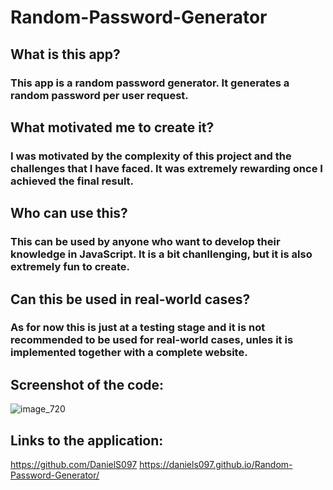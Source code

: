 # Random-Password-Generator

## What is this app?
### This app is a random password generator. It generates a random password per user request.

## What motivated me to create it?
### I was motivated by the complexity of this project and the challenges that I have faced. It was extremely rewarding once I achieved the final result.

## Who can use this?
### This can be used by anyone who want to develop their knowledge in JavaScript. It is a bit chanllenging, but it is also extremely fun to create.

## Can this be used in real-world cases?
### As for now this is just at a testing stage and it is not recommended to be used for real-world cases, unles it is implemented together with a complete website.

## Screenshot of the code:
![image_720](https://github.com/DanielS097/Random-Password-Generator/assets/150180293/47729225-88f0-45e9-bec8-f92531e380b0)

## Links to the application:
https://github.com/DanielS097
https://daniels097.github.io/Random-Password-Generator/
